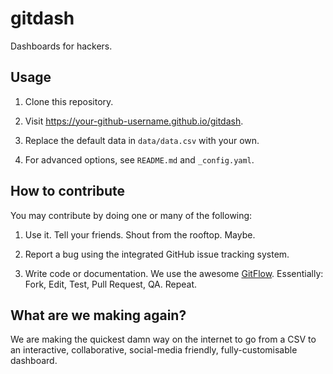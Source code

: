 # gitdash

Dashboards for hackers.


## Usage

1. Clone this repository.

2. Visit https://your-github-username.github.io/gitdash.

3. Replace the default data in `data/data.csv` with your own.

4. For advanced options, see `README.md` and `_config.yaml`.


## How to contribute

You may contribute by doing one or many of the following:

1. Use it. Tell your friends. Shout from the rooftop. Maybe.

2. Report a bug using the integrated GitHub issue tracking system.

3. Write code or documentation. We use the awesome [GitFlow](https://guides.github.com/introduction/flow/).
Essentially: Fork, Edit, Test, Pull Request, QA. Repeat.

## What are we making again?
We are making the quickest damn way on the internet to go from a CSV to an interactive,
collaborative, social-media friendly, fully-customisable dashboard.
